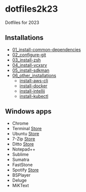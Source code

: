 # dotfiles2k23
Dotfiles for 2023

## Installations
* [01_install-common-dependencies](01_install-common-dependencies/install-common-dependencies.sh)
* [02_configure-git](02_configure-git/configure-git.sh)
* [03_install-zsh](03_install-zsh/install-zsh.sh)
* [04_install-vcxsrv](04_install-vcxsrv/install-vcxsrv.sh)
* [05_install-sdkman](05_install-sdkman/install-sdkman.zsh)
* [06_other_installations](06_other_installations)
  * [install-aws-cli](06_other_installations/install-aws-cli.sh)
  * [install-docker](06_other_installations/install-docker.sh)
  * [install-intellij](06_other_installations/install-intellij.sh)
  * [install-kubectl](06_other_installations/install-kubectl.sh)

## Windows apps
* Chrome
* Terminal [Store](https://www.microsoft.com/store/productId/9N0DX20HK701)
* Ubuntu [Store](https://www.microsoft.com/store/productId/9PN20MSR04DW)
* 7-Zip [Store](https://apps.microsoft.com/store/detail/XPDNKVCX4QD2DC)
* Ditto [Store](https://www.microsoft.com/store/productId/9NBLGGH3ZBJQ)
* Notepad++
* Sublime
* Sumatra
* FastStone
* Spotify [Store](https://www.microsoft.com/store/productId/9NCBCSZSJRSB)
* BSPlayer
* Deluge
* MiKText
